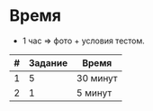
# Время

+ 1 час => фото + условия тестом.

| # | Задание | Время    |
|---|---------|----------|
| 1 | 5       | 30 минут |
| 2 | 1       | 5 минут  |
